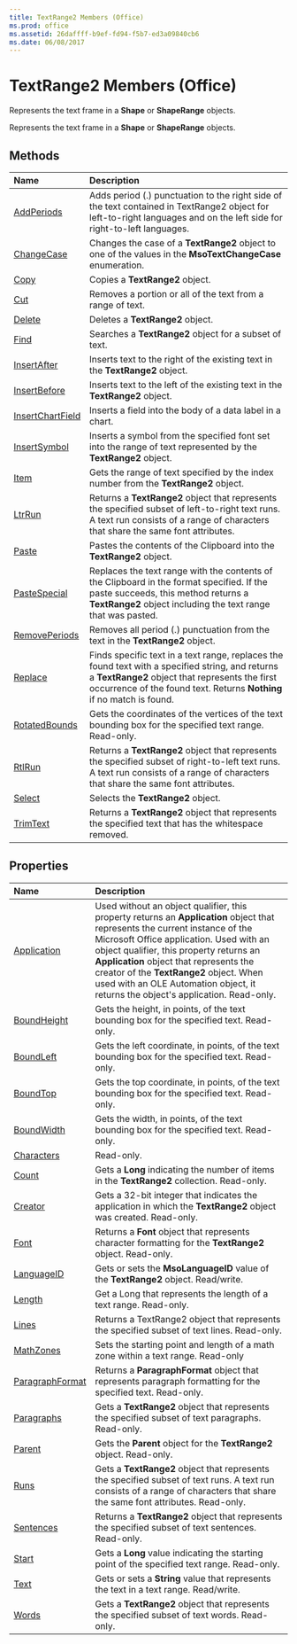 ```yaml
---
title: TextRange2 Members (Office)
ms.prod: office
ms.assetid: 26daffff-b9ef-fd94-f5b7-ed3a09840cb6
ms.date: 06/08/2017
---
```



# TextRange2 Members (Office)
Represents the text frame in a  **Shape** or **ShapeRange** objects.

Represents the text frame in a  **Shape** or **ShapeRange** objects.


## Methods



|**Name**|**Description**|
|:-----|:-----|
|[AddPeriods](textrange2-addperiods-method-office.md)|Adds period (.) punctuation to the right side of the text contained in TextRange2 object for left-to-right languages and on the left side for right-to-left languages.|
|[ChangeCase](textrange2-changecase-method-office.md)|Changes the case of a  **TextRange2** object to one of the values in the **MsoTextChangeCase** enumeration.|
|[Copy](textrange2-copy-method-office.md)|Copies a  **TextRange2** object.|
|[Cut](textrange2-cut-method-office.md)|Removes a portion or all of the text from a range of text.|
|[Delete](textrange2-delete-method-office.md)|Deletes a  **TextRange2** object.|
|[Find](textrange2-find-method-office.md)|Searches a  **TextRange2** object for a subset of text.|
|[InsertAfter](textrange2-insertafter-method-office.md)|Inserts text to the right of the existing text in the  **TextRange2** object.|
|[InsertBefore](textrange2-insertbefore-method-office.md)|Inserts text to the left of the existing text in the  **TextRange2** object.|
|[InsertChartField](textrange2-insertchartfield-method-office.md)|Inserts a field into the body of a data label in a chart. |
|[InsertSymbol](textrange2-insertsymbol-method-office.md)|Inserts a symbol from the specified font set into the range of text represented by the  **TextRange2** object.|
|[Item](textrange2-item-method-office.md)|Gets the range of text specified by the index number from the  **TextRange2** object.|
|[LtrRun](textrange2-ltrrun-method-office.md)|Returns a  **TextRange2** object that represents the specified subset of left-to-right text runs. A text run consists of a range of characters that share the same font attributes.|
|[Paste](textrange2-paste-method-office.md)|Pastes the contents of the Clipboard into the  **TextRange2** object.|
|[PasteSpecial](textrange2-pastespecial-method-office.md)|Replaces the text range with the contents of the Clipboard in the format specified. If the paste succeeds, this method returns a  **TextRange2** object including the text range that was pasted.|
|[RemovePeriods](textrange2-removeperiods-method-office.md)|Removes all period (.) punctuation from the text in the  **TextRange2** object.|
|[Replace](textrange2-replace-method-office.md)|Finds specific text in a text range, replaces the found text with a specified string, and returns a  **TextRange2** object that represents the first occurrence of the found text. Returns **Nothing** if no match is found.|
|[RotatedBounds](textrange2-rotatedbounds-method-office.md)|Gets the coordinates of the vertices of the text bounding box for the specified text range. Read-only.|
|[RtlRun](textrange2-rtlrun-method-office.md)|Returns a  **TextRange2** object that represents the specified subset of right-to-left text runs. A text run consists of a range of characters that share the same font attributes.|
|[Select](textrange2-select-method-office.md)|Selects the  **TextRange2** object.|
|[TrimText](textrange2-trimtext-method-office.md)|Returns a **TextRange2** object that represents the specified text that has the whitespace removed.|

## Properties



|**Name**|**Description**|
|:-----|:-----|
|[Application](textrange2-application-property-office.md)|Used without an object qualifier, this property returns an  **Application** object that represents the current instance of the Microsoft Office application. Used with an object qualifier, this property returns an **Application** object that represents the creator of the **TextRange2** object. When used with an OLE Automation object, it returns the object's application. Read-only.|
|[BoundHeight](textrange2-boundheight-property-office.md)|Gets the height, in points, of the text bounding box for the specified text. Read-only.|
|[BoundLeft](textrange2-boundleft-property-office.md)|Gets the left coordinate, in points, of the text bounding box for the specified text. Read-only.|
|[BoundTop](textrange2-boundtop-property-office.md)|Gets the top coordinate, in points, of the text bounding box for the specified text. Read-only.|
|[BoundWidth](textrange2-boundwidth-property-office.md)|Gets the width, in points, of the text bounding box for the specified text. Read-only.|
|[Characters](textrange2-characters-property-office.md)|Read-only.|
|[Count](textrange2-count-property-office.md)|Gets a  **Long** indicating the number of items in the **TextRange2** collection. Read-only.|
|[Creator](textrange2-creator-property-office.md)|Gets a 32-bit integer that indicates the application in which the **TextRange2** object was created. Read-only.|
|[Font](textrange2-font-property-office.md)|Returns a  **Font** object that represents character formatting for the **TextRange2** object. Read-only.|
|[LanguageID](textrange2-languageid-property-office.md)|Gets or sets the  **MsoLanguageID** value of the **TextRange2** object. Read/write.|
|[Length](textrange2-length-property-office.md)|Get a Long that represents the length of a text range. Read-only.|
|[Lines](textrange2-lines-property-office.md)|Returns a TextRange2 object that represents the specified subset of text lines. Read-only.|
|[MathZones](textrange2-mathzones-property-office.md)|Sets the starting point and length of a math zone within a text range. Read-only|
|[ParagraphFormat](textrange2-paragraphformat-property-office.md)|Returns a  **ParagraphFormat** object that represents paragraph formatting for the specified text. Read-only.|
|[Paragraphs](textrange2-paragraphs-property-office.md)|Gets a  **TextRange2** object that represents the specified subset of text paragraphs. Read-only.|
|[Parent](textrange2-parent-property-office.md)|Gets the  **Parent** object for the **TextRange2** object. Read-only.|
|[Runs](textrange2-runs-property-office.md)|Gets a  **TextRange2** object that represents the specified subset of text runs. A text run consists of a range of characters that share the same font attributes. Read-only.|
|[Sentences](textrange2-sentences-property-office.md)|Returns a  **TextRange2** object that represents the specified subset of text sentences. Read-only.|
|[Start](textrange2-start-property-office.md)|Gets a  **Long** value indicating the starting point of the specified text range. Read-only.|
|[Text](textrange2-text-property-office.md)|Gets or sets a  **String** value that represents the text in a text range. Read/write.|
|[Words](textrange2-words-property-office.md)|Gets a  **TextRange2** object that represents the specified subset of text words. Read-only.|

